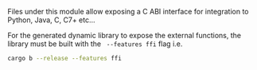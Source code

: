 Files under this module allow exposing a C ABI interface for integration to Python, Java, C, C7+ etc...


For the generated dynamic library to expose the external functions, the library must be built with the ` --features ffi` flag i.e.

```bash
cargo b --release --features ffi
```
